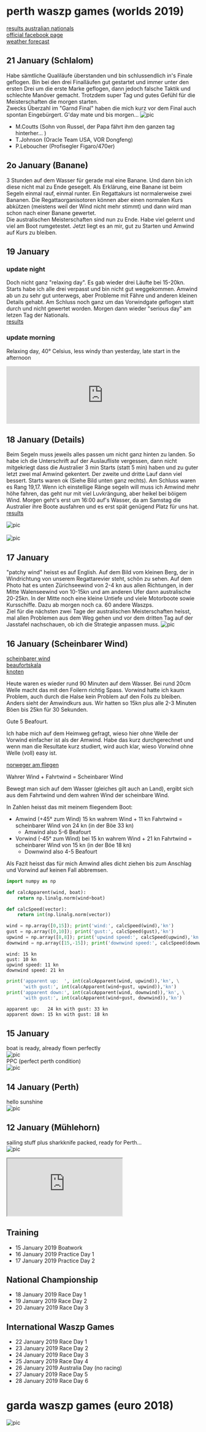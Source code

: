 # perth waszp games (worlds 2019)
[results australian nationals](http://www.sportspage.com.au/yacht_clubs/rfbyc/WASZPnationals/WASZP_2019_Australian_Championship_Overall.htm)<br>
[official facebook page](https://www.facebook.com/waszpgames)<br>
[weather forecast](https://www.seabreeze.com.au/weather/wind-forecast/perth)

## 21 January (Schlalom)
Habe sämtliche Qualiläufe überstanden und bin schlussendlich in's Finale geflogen. Bin bei den drei Finalläufen gut gestartet und immer unter den ersten Drei um die erste Marke geflogen, dann jedoch falsche Taktik und schlechte Manöver gemacht. Trotzdem super Tag und gutes Gefühl für die Meisterschaften die morgen starten. <br>
Zwecks Überzahl im "Garnd Final" haben die mich kurz vor dem Final auch spontan Eingebürgert. G'day mate und bis morgen...
![pic](photos/finals.png)
- M.Coutts (Sohn von Russel, der Papa fährt ihm den ganzen tag hinterher... )
- T.Johnson (Oracle Team USA, VOR Dongfeng)
- P.Leboucher (Profisegler Figaro/470er)

## 2o January (Banane)
3 Stunden auf dem Wasser für gerade mal eine Banane. Und dann bin ich diese nicht mal zu Ende gesegelt. Als Erklärung, eine Banane ist beim Segeln einmal rauf, einmal runter. Ein Regattakurs ist normalerweise zwei Bananen. Die Regattaorganisotoren können aber einen normalen Kurs abkützen (meistens weil der Wind nicht mehr stimmt) und dann wird man schon nach einer Banane gewertet. <br>
Die australischen Meisterschaften sind nun zu Ende. Habe viel gelernt und viel am Boot rumgetestet. Jetzt liegt es an mir, gut zu Starten und Amwind auf Kurs zu bleiben.

## 19 January

### update night
Doch nicht ganz "relaxing day". Es gab wieder drei Läufte bei 15-20kn. Starts habe ich alle drei verpasst und bin nicht gut weggekommen. Amwind ab un zu sehr gut unterwegs, aber Probleme mit Fähre und anderen kleinen Details gehabt. Am Schluss noch ganz um das Vorwindgate geflogen statt durch und nicht gewertet worden. Morgen dann wieder "serious day" am letzen Tag der Nationals.<br>
[results](http://www.sportspage.com.au/yacht_clubs/rfbyc/WASZPnationals/WASZP_2019_Australian_Championship_Overall.htm)<br>
### update morning
Relaxing day, 40° Celsius, less windy than yesterday, late start in the afternoon
<iframe width="100%" height="150" scrolling="no" frameborder="no" allow="autoplay"
src="https://w.soundcloud.com/player/?url=https%3A//api.soundcloud.com/tracks/193839719&color=%23ff0000&auto_play=false&hide_related=false&show_comments=true&show_user=true&show_reposts=false&show_teaser=true"></iframe>

## 18 January (Details)
Beim Segeln muss jeweils alles passen um nicht ganz hinten zu landen. So habe ich die Unterschrift auf der Auslaufliste vergessen, dann nicht mitgekriegt dass die Australier 3 min Starts (statt 5 min) haben und zu guter letzt zwei mal Amwind gekentert. Der zweite und dritte Lauf dann viel bessert. Starts waren ok (Siehe Bild unten ganz rechts). Am Schluss waren es Rang 19,17. Wenn ich einstellige Ränge segeln will muss ich Amwind mehr höhe fahren, das geht nur mit viel Luvkrängung, aber heikel bei böigem Wind. Morgen geht's erst um 16:00 auf's Wasser, da am Samstag die Australier ihre Boote ausfahren und es erst spät genügend Platz für uns hat.<br>
[results](http://www.sportspage.com.au/yacht_clubs/rfbyc/WASZPnationals/WASZP_2019_Australian_Championship_Overall.htm)<br>

![pic](photos/start.jpg)
<br><br>
![pic](photos/perth.jpg)

## 17 January
"patchy wind" heisst es auf English. Auf dem Bild vom kleinen Berg, der in Windrichtung von unserem Regattarevier steht, schön zu sehen. Auf dem Photo hat es unten Zürichseewind von 2-4 kn aus allen Richtungen, in der Mitte Walenseewind von 10-15kn und am anderen Ufer dann australische 20-25kn. In der Mitte noch eine kleine Untiefe und viele Motorboote sowie Kursschiffe. Dazu ab morgen noch ca. 60 andere Waszps.
<br>Ziel für die nächsten zwei Tage der australischen Meisterschaften heisst, mal allen Problemen aus dem Weg gehen und vor dem dritten Tag auf der Jasstafel nachschauen, ob ich die Strategie anpassen muss.
![pic](photos/patchi.JPG)

## 16 January (Scheinbarer Wind)

[scheinbarer wind](https://de.wikipedia.org/wiki/Wahrer_und_scheinbarer_Wind#Scheinbarer_Wind)<br>
[beaufortskala](https://de.wikipedia.org/wiki/Beaufortskala)<br>
[knoten]( https://engineering.mit.edu/engage/ask-an-engineer/why-is-speed-at-sea-measured-in-knots/)

Heute waren es wieder rund 90 Minuten auf dem Wasser. Bei rund 20cm Welle macht das mit den Foilern richtig Spass. Vorwind hatte ich kaum Problem, auch durch die Halse kein Problem auf den Foils zu bleiben. Anders sieht der Amwindkurs aus. Wir hatten so 15kn plus alle 2-3 Minuten Böen bis 25kn für 30 Sekunden.

Gute 5 Beafourt.

Ich habe mich auf dem Heimweg gefragt, wieso hier ohne Welle der Vorwind einfacher ist als der Amwind. Habe das kurz durchgerechnet und wenn man die Resultate kurz studiert, wird auch klar, wieso Vorwind ohne Welle (voll) easy ist.

[norweger am fliegen](https://www.facebook.com/waszpgames/videos/388457785059272/)

Wahrer Wind + Fahrtwind = Scheinbarer Wind

Bewegt man sich auf dem Wasser (gleiches gilt auch an Land), ergibt sich aus dem Fahrtwind und dem wahren Wind der scheinbare Wind.

In Zahlen heisst das mit meinem fliegendem Boot:
- Amwind (+45° zum Wind) 15 kn wahrem Wind + 11 kn Fahrtwind = scheinbarer Wind von 24 kn (in der Böe 33 kn)
  - Amwind also 5-6 Beafourt
- Vorwind (-45° zum Wind) bei 15 kn wahrem Wind + 21 kn Fahrtwind = scheinbarer Wind von 15 kn (in der Böe 18 kn)
  - Downwind also 4-5 Beafourt

Als Fazit heisst das für mich Amwind alles dicht ziehen bis zum Anschlag und Vorwind auf keinen Fall abbremsen.

```python
import numpy as np
```


```python
def calcApparent(wind, boat):
    return np.linalg.norm(wind+boat)
```


```python
def calcSpeed(vector):
    return int(np.linalg.norm(vector))
```


```python
wind = np.array([0,15]); print('wind:', calcSpeed(wind),'kn')
gust = np.array([0,10]); print('gust:', calcSpeed(gust),'kn')
upwind = np.array([8,8]); print('upwind speed:', calcSpeed(upwind),'kn')
downwind = np.array([15,-15]); print('downwind speed:', calcSpeed(downwind),'kn')
```

    wind: 15 kn
    gust: 10 kn
    upwind speed: 11 kn
    downwind speed: 21 kn



```python
print('apparent up:  ', int(calcApparent(wind, upwind)),'kn', \
      'with gust:', int(calcApparent(wind+gust, upwind)),'kn')
print('apparent down:', int(calcApparent(wind, downwind)),'kn', \
      'with gust:', int(calcApparent(wind+gust, downwind)),'kn')
```

    apparent up:   24 kn with gust: 33 kn
    apparent down: 15 kn with gust: 18 kn

## 15 January
boat is ready, already flown perfectly<br>
![pic](photos/hardwork.gif)<br>
PPC (perfect perth condition)<br>
![pic](photos/perfect.png)

## 14 January (Perth)
hello sunshine<br>
![pic](photos/helloPerth.JPG)

## 12 January (Mühlehorn)
sailing stuff plus sharkknife packed, ready for Perth...<br>
![pic](photos/packing.JPG)

<iframe id="contactMap" src="https://maps.google.com.au/maps?f=q&amp;source=s_q&amp;hl=en&amp;geocode=&amp;q=Hobbs Place, Peppermint Grove WA 6011&amp;ie=UTF8&amp;t=m&amp;z=14&amp;output=embed"></iframe>

## Training
* 15 January 2019 Boatwork
* 16 January 2019 Practice Day 1
* 17 January 2019 Practice Day 2

## National Championship	 	
* 18 January 2019 Race Day 1
* 19 January 2019 Race Day 2
* 20 January 2019	Race Day 3

## International Waszp Games	 	
* 22 January 2019 Race Day 1
* 23 January 2019 Race Day 2
* 24 January 2019 Race Day 3
* 25 January 2019 Race Day 4
* 26 January 2019 Australia Day (no racing)
* 27 January 2019 Race Day 5
* 28 January 2019 Race Day 6

# garda waszp games (euro 2018)

![pic](img/garda2018_1.jpg)
